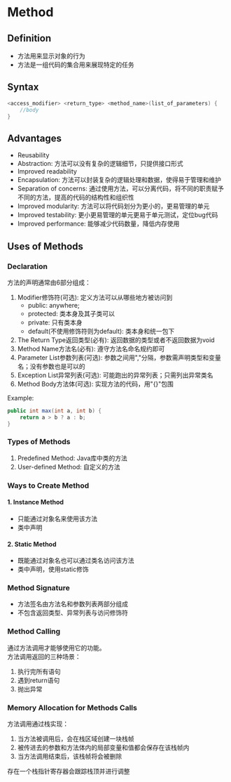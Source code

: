 # Method

## Definition

- 方法用来显示对象的行为
- 方法是一组代码的集合用来展现特定的任务

## Syntax

```java
<access_modifier> <return_type> <method_name>(list_of_parameters) {  
    //body  
}
```

## Advantages

- Reusability
- Abstraction: 方法可以没有复杂的逻辑细节，只提供接口形式
- Improved readability
- Encapsulation: 方法可以封装复杂的逻辑处理和数据，使得易于管理和维护
- Separation of concerns: 通过使用方法，可以分离代码，将不同的职责赋予不同的方法，提高的代码的结构性和组织性
- Improved modularity: 方法可以将代码划分为更小的，更易管理的单元
- Improved testability: 更小更易管理的单元更易于单元测试，定位bug代码
- Improved performance: 能够减少代码数量，降低内存使用

## Uses of Methods

### Declaration

方法的声明通常由6部分组成：
1. Modifier修饰符(可选): 定义方法可以从哪些地方被访问到
    - public: anywhere;
    - protected: 类本身及其子类可以
    - private: 只有类本身
    - default(不使用修饰符则为default): 类本身和统一包下
2. The Return Type返回类型(必有): 返回数据的类型或者不返回数据为void
3. Method Name方法名(必有): 遵守方法名命名规约即可
4. Parameter List参数列表(可选): 参数之间用","分隔，参数需声明类型和变量名；没有参数也是可以的
5. Exception List异常列表(可选): 可能跑出的异常列表；只需列出异常类名
6. Method Body方法体(可选): 实现方法的代码，用"{}"包围

Example:
```java
public int max(int a, int b) {
    return a > b ? a : b;    
}
```

### Types of Methods

1. Predefined Method: Java库中类的方法
2. User-defined Method: 自定义的方法

### Ways to Create Method

#### 1. Instance Method 

- 只能通过对象名来使用该方法
- 类中声明

#### 2. Static Method

- 既能通过对象名也可以通过类名访问该方法
- 类中声明，使用static修饰

### Method Signature

- 方法签名由方法名和参数列表两部分组成
- 不包含返回类型、异常列表与访问修饰符

### Method Calling

通过方法调用才能够使用它的功能。  
方法调用返回的三种场景：
1. 执行完所有语句
2. 遇到return语句
3. 抛出异常

### Memory Allocation for Methods Calls

方法调用通过栈实现：
1. 当方法被调用后，会在栈区域创建一块栈帧
2. 被传进去的参数和方法体内的局部变量和值都会保存在该栈帧内
3. 当方法调用结束后，该栈帧将会被删除

存在一个栈指针寄存器会跟踪栈顶并进行调整
